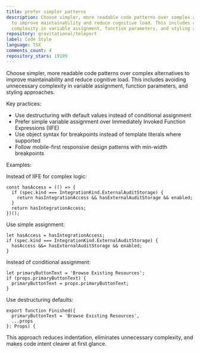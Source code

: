 ```yaml
---
title: prefer simpler patterns
description: Choose simpler, more readable code patterns over complex alternatives
  to improve maintainability and reduce cognitive load. This includes avoiding unnecessary
  complexity in variable assignment, function parameters, and styling approaches.
repository: gravitational/teleport
label: Code Style
language: TSX
comments_count: 4
repository_stars: 19109
---
```


Choose simpler, more readable code patterns over complex alternatives to improve maintainability and reduce cognitive load. This includes avoiding unnecessary complexity in variable assignment, function parameters, and styling approaches.

Key practices:
- Use destructuring with default values instead of conditional assignment
- Prefer simple variable assignment over Immediately Invoked Function Expressions (IIFE)
- Use object syntax for breakpoints instead of template literals where supported
- Follow mobile-first responsive design patterns with min-width breakpoints

Examples:

Instead of IIFE for complex logic:
```tsx
const hasAccess = (() => {
  if (spec.kind === IntegrationKind.ExternalAuditStorage) {
    return hasIntegrationAccess && hasExternalAuditStorage && enabled;
  }
  return hasIntegrationAccess;
})();
```

Use simple assignment:
```tsx
let hasAccess = hasIntegrationAccess;
if (spec.kind === IntegrationKind.ExternalAuditStorage) {
  hasAccess &&= hasExternalAuditStorage && enabled;
}
```

Instead of conditional assignment:
```tsx
let primaryButtonText = 'Browse Existing Resources';
if (props.primaryButtonText) {
  primaryButtonText = props.primaryButtonText;
}
```

Use destructuring defaults:
```tsx
export function Finished({
  primaryButtonText = 'Browse Existing Resources',
  ...props
}: Props) {
```

This approach reduces indentation, eliminates unnecessary complexity, and makes code intent clearer at first glance.
